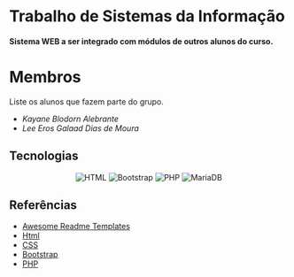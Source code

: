 # Trabalho de Sistemas da Informação 
#### Sistema WEB a ser integrado com módulos de outros alunos do curso.

# Membros
Liste os alunos que fazem parte do grupo.
* *Kayane Blodorn Alebrante*
* *Lee Eros Galaad Dias de Moura*

## Tecnologias

<div align="center">

![HTML](https://img.shields.io/badge/HTML-239120?style=for-the-badge&logo=html5&logoColor=white)
![Bootstrap](https://img.shields.io/badge/Bootstrap-563D7C?style=for-the-badge&logo=bootstrap&logoColor=white)
![PHP](https://img.shields.io/badge/PHP-777BB4?style=for-the-badge&logo=php&logoColor=white) 
![MariaDB](https://img.shields.io/badge/MariaDB-003545?style=for-the-badge&logo=mariadb&logoColor=white)

</div>

## Referências

 - [Awesome Readme Templates](https://awesomeopensource.com/project/elangosundar/awesome-README-templates)
 - [Html](https://awesomeopensource.com/project/elangosundar/awesome-README-templates)
 - [CSS](https://developer.mozilla.org/pt-BR/docs/Web/CSS)
 - [Bootstrap](https://getbootstrap.com/docs/5.3/getting-started/introduction/)
 - [PHP](https://www.php.net/)
